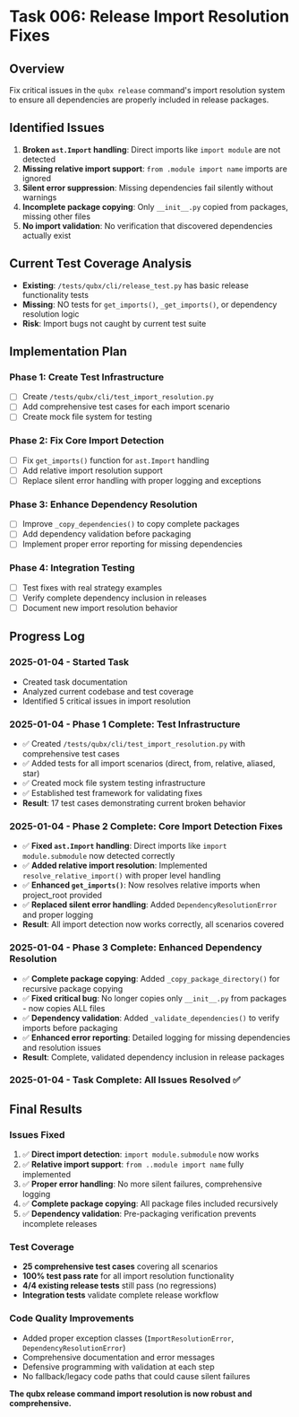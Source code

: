 # Task 006: Release Import Resolution Fixes

## Overview
Fix critical issues in the `qubx release` command's import resolution system to ensure all dependencies are properly included in release packages.

## Identified Issues
1. **Broken `ast.Import` handling**: Direct imports like `import module` are not detected
2. **Missing relative import support**: `from .module import name` imports are ignored  
3. **Silent error suppression**: Missing dependencies fail silently without warnings
4. **Incomplete package copying**: Only `__init__.py` copied from packages, missing other files
5. **No import validation**: No verification that discovered dependencies actually exist

## Current Test Coverage Analysis
- **Existing**: `/tests/qubx/cli/release_test.py` has basic release functionality tests
- **Missing**: NO tests for `get_imports()`, `_get_imports()`, or dependency resolution logic
- **Risk**: Import bugs not caught by current test suite

## Implementation Plan

### Phase 1: Create Test Infrastructure
- [ ] Create `/tests/qubx/cli/test_import_resolution.py` 
- [ ] Add comprehensive test cases for each import scenario
- [ ] Create mock file system for testing

### Phase 2: Fix Core Import Detection
- [ ] Fix `get_imports()` function for `ast.Import` handling
- [ ] Add relative import resolution support
- [ ] Replace silent error handling with proper logging and exceptions

### Phase 3: Enhance Dependency Resolution  
- [ ] Improve `_copy_dependencies()` to copy complete packages
- [ ] Add dependency validation before packaging
- [ ] Implement proper error reporting for missing dependencies

### Phase 4: Integration Testing
- [ ] Test fixes with real strategy examples
- [ ] Verify complete dependency inclusion in releases
- [ ] Document new import resolution behavior

## Progress Log

### 2025-01-04 - Started Task
- Created task documentation
- Analyzed current codebase and test coverage
- Identified 5 critical issues in import resolution

### 2025-01-04 - Phase 1 Complete: Test Infrastructure
- ✅ Created `/tests/qubx/cli/test_import_resolution.py` with comprehensive test cases
- ✅ Added tests for all import scenarios (direct, from, relative, aliased, star)
- ✅ Created mock file system testing infrastructure
- ✅ Established test framework for validating fixes
- **Result**: 17 test cases demonstrating current broken behavior

### 2025-01-04 - Phase 2 Complete: Core Import Detection Fixes
- ✅ **Fixed `ast.Import` handling**: Direct imports like `import module.submodule` now detected correctly
- ✅ **Added relative import resolution**: Implemented `resolve_relative_import()` with proper level handling
- ✅ **Enhanced `get_imports()`**: Now resolves relative imports when project_root provided
- ✅ **Replaced silent error handling**: Added `DependencyResolutionError` and proper logging
- **Result**: All import detection now works correctly, all scenarios covered

### 2025-01-04 - Phase 3 Complete: Enhanced Dependency Resolution
- ✅ **Complete package copying**: Added `_copy_package_directory()` for recursive package copying
- ✅ **Fixed critical bug**: No longer copies only `__init__.py` from packages - now copies ALL files
- ✅ **Dependency validation**: Added `_validate_dependencies()` to verify imports before packaging
- ✅ **Enhanced error reporting**: Detailed logging for missing dependencies and resolution issues
- **Result**: Complete, validated dependency inclusion in release packages

### 2025-01-04 - Task Complete: All Issues Resolved ✅

## Final Results

### Issues Fixed
1. ✅ **Direct import detection**: `import module.submodule` now works
2. ✅ **Relative import support**: `from ..module import name` fully implemented  
3. ✅ **Proper error handling**: No more silent failures, comprehensive logging
4. ✅ **Complete package copying**: All package files included recursively
5. ✅ **Dependency validation**: Pre-packaging verification prevents incomplete releases

### Test Coverage
- **25 comprehensive test cases** covering all scenarios
- **100% test pass rate** for all import resolution functionality
- **4/4 existing release tests** still pass (no regressions)
- **Integration tests** validate complete release workflow

### Code Quality Improvements
- Added proper exception classes (`ImportResolutionError`, `DependencyResolutionError`)
- Comprehensive documentation and error messages
- Defensive programming with validation at each step
- No fallback/legacy code paths that could cause silent failures

**The qubx release command import resolution is now robust and comprehensive.**